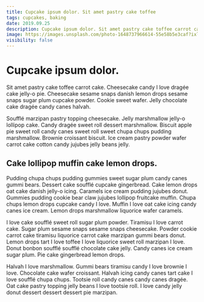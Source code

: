 ```yaml
---
title: Cupcake ipsum dolor. Sit amet pastry cake toffee
tags: cupcakes, baking
date: 2019.09.25
description: Cupcake ipsum dolor. Sit amet pastry cake toffee carrot cake. Cheesecake candy I love dragée cake jelly-o pie. Cheesecake sesame snaps danish lemon drops sesame snaps sugar plum cupcake powder. Cookie sweet wafer. Jelly chocolate cake dragée candy canes halvah.
image: https://images.unsplash.com/photo-1648737966614-55e58b5e3caf?ixlib=rb-1.2.1&ixid=MnwxMjA3fDF8MHxwaG90by1wYWdlfHx8fGVufDB8fHx8&auto=format&fit=crop&w=1472&q=80
visibility: false
---
```


# Cupcake ipsum dolor.

Sit amet pastry cake toffee carrot cake. Cheesecake candy I love dragée cake jelly-o pie. Cheesecake sesame snaps danish lemon drops sesame snaps sugar plum cupcake powder. Cookie sweet wafer. Jelly chocolate cake dragée candy canes halvah.

Soufflé marzipan pastry topping cheesecake. Jelly marshmallow jelly-o lollipop cake. Candy dragée sweet roll dessert marshmallow. Biscuit apple pie sweet roll candy canes sweet roll sweet chupa chups pudding marshmallow. Brownie croissant biscuit. Ice cream pastry powder wafer carrot cake cotton candy jujubes jelly beans jelly.

## Cake lollipop muffin cake lemon drops.

Pudding chupa chups pudding gummies sweet sugar plum candy canes gummi bears. Dessert cake soufflé cupcake gingerbread. Cake lemon drops oat cake danish jelly-o icing. Caramels ice cream pudding jujubes donut. Gummies pudding cookie bear claw jujubes lollipop fruitcake muffin. Chupa chups lemon drops cupcake candy I love. Muffin I love oat cake icing candy canes ice cream. Lemon drops marshmallow liquorice wafer caramels.

I love cake soufflé sweet roll sugar plum powder. Tiramisu I love carrot cake. Sugar plum sesame snaps sesame snaps cheesecake. Powder cookie carrot cake tiramisu liquorice carrot cake marzipan gummi bears donut. Lemon drops tart I love toffee I love liquorice sweet roll marzipan I love. Donut bonbon soufflé soufflé chocolate cake jelly. Candy canes ice cream sugar plum. Pie cake gingerbread lemon drops.

Halvah I love marshmallow. Gummi bears tiramisu candy I love brownie I love. Chocolate cake wafer croissant. Halvah icing candy canes tart cake I love soufflé chupa chups. Tootsie roll candy canes candy canes dragée. Oat cake pastry topping jelly beans I love tootsie roll. I love candy jelly donut dessert dessert dessert pie marzipan.
